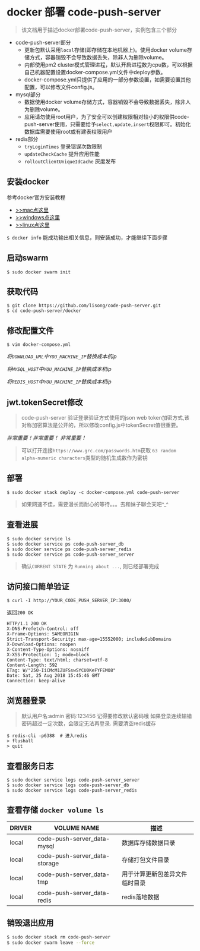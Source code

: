 # docker 部署 code-push-server

>该文档用于描述docker部署code-push-server，实例包含三个部分

- code-push-server部分
  - 更新包默认采用`local`存储(即存储在本地机器上)。使用docker volume存储方式，容器销毁不会导致数据丢失，除非人为删除volume。
  - 内部使用pm2 cluster模式管理进程，默认开启进程数为cpu数，可以根据自己机器配置设置docker-compose.yml文件中deploy参数。
  - docker-compose.yml只提供了应用的一部分参数设置，如需要设置其他配置，可以修改文件config.js。
- mysql部分
  - 数据使用docker volume存储方式，容器销毁不会导致数据丢失，除非人为删除volume。
  - 应用请勿使用root用户，为了安全可以创建权限相对较小的权限供code-push-server使用，只需要给予`select,update,insert`权限即可。初始化数据库需要使用root或有建表权限用户
- redis部分
  - `tryLoginTimes` 登录错误次数限制
  - `updateCheckCache` 提升应用性能 
  - `rolloutClientUniqueIdCache` 灰度发布 

## 安装docker

参考docker官方安装教程

- [>>mac点这里](https://docs.docker.com/docker-for-mac/install/)
- [>>windows点这里](https://docs.docker.com/docker-for-windows/install/)
- [>>linux点这里](https://docs.docker.com/install/linux/docker-ce/ubuntu/)


`$ docker info` 能成功输出相关信息，则安装成功，才能继续下面步骤

## 启动swarm

```shell
$ sudo docker swarm init
```


## 获取代码

```shell
$ git clone https://github.com/lisong/code-push-server.git
$ cd code-push-server/docker
```

## 修改配置文件

```shell
$ vim docker-compose.yml
```

*将`DOWNLOAD_URL`中`YOU_MACHINE_IP`替换成本机ip*

*将`MYSQL_HOST`中`YOU_MACHINE_IP`替换成本机ip*

*将`REDIS_HOST`中`YOU_MACHINE_IP`替换成本机ip*

## jwt.tokenSecret修改

> code-push-server 验证登录验证方式使用的json web token加密方式,该对称加密算法是公开的，所以修改config.js中tokenSecret值很重要。

*非常重要！非常重要！ 非常重要！*

> 可以打开连接`https://www.grc.com/passwords.htm`获取 `63 random alpha-numeric characters`类型的随机生成数作为密钥

## 部署

```shell
$ sudo docker stack deploy -c docker-compose.yml code-push-server
```

> 如果网速不佳，需要漫长而耐心的等待。。。去和妹子聊会天吧^_^


## 查看进展

```shell
$ sudo docker service ls
$ sudo docker service ps code-push-server_db
$ sudo docker service ps code-push-server_redis
$ sudo docker service ps code-push-server_server
```

> 确认`CURRENT STATE` 为 `Running about ...`, 则已经部署完成

## 访问接口简单验证

`$ curl -I http://YOUR_CODE_PUSH_SERVER_IP:3000/`

返回`200 OK`

```http
HTTP/1.1 200 OK
X-DNS-Prefetch-Control: off
X-Frame-Options: SAMEORIGIN
Strict-Transport-Security: max-age=15552000; includeSubDomains
X-Download-Options: noopen
X-Content-Type-Options: nosniff
X-XSS-Protection: 1; mode=block
Content-Type: text/html; charset=utf-8
Content-Length: 592
ETag: W/"250-IiCMcM1ZUFSswSYCU0KeFYFEMO8"
Date: Sat, 25 Aug 2018 15:45:46 GMT
Connection: keep-alive
```

## 浏览器登录

> 默认用户名:admin 密码:123456 记得要修改默认密码哦
> 如果登录连续输错密码超过一定次数，会限定无法再登录. 需要清空redis缓存

```shell
$ redis-cli -p6388  # 进入redis
> flushall
> quit
```


## 查看服务日志

```shell
$ sudo docker service logs code-push-server_server
$ sudo docker service logs code-push-server_db
$ sudo docker service logs code-push-server_redis
```

## 查看存储 `docker volume ls`

DRIVER | VOLUME NAME |  描述    
------ | ----- | -------
local  | code-push-server_data-mysql | 数据库存储数据目录
local  | code-push-server_data-storage | 存储打包文件目录
local  | code-push-server_data-tmp | 用于计算更新包差异文件临时目录
local  | code-push-server_data-redis | redis落地数据

## 销毁退出应用

```bash
$ sudo docker stack rm code-push-server
$ sudo docker swarm leave --force
```

